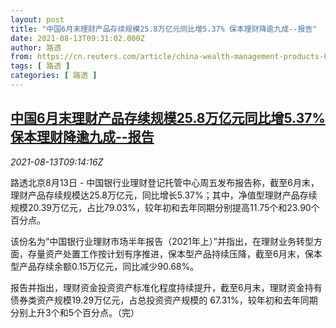```yaml
---
layout: post
title: "中国6月末理财产品存续规模25.8万亿元同比增5.37% 保本理财降逾九成--报告"
date: 2021-08-13T09:31:02.000Z
author: 路透
from: https://cn.reuters.com/article/china-wealth-management-products-0813-fr-idCNKBS2FE0W0
tags: [ 路透 ]
categories: [ 路透 ]
---
```

<!--1628847062000-->
[中国6月末理财产品存续规模25.8万亿元同比增5.37% 保本理财降逾九成--报告](https://cn.reuters.com/article/china-wealth-management-products-0813-fr-idCNKBS2FE0W0)
------

<div>
<div><i>2021-08-13T09:14:16Z</i></div><p>路透北京8月13日 - 中国银行业理财登记托管中心周五发布报告称，截至6月末，理财产品存续规模达25.8万亿元，同比增长5.37%；其中，净值型理财产品存续规模20.39万亿元，占比79.03%，较年初和去年同期分别提高11.75个和23.90个百分点。</p><p>该份名为“中国银行业理财市场半年报告（2021年上）”并指出，在理财业务转型方面，存量资产处置工作按计划有序推进，保本型产品持续压降，截至6月末，保本型产品存续余额0.15万亿元，同比减少90.68%。</p><p>报告并指出，理财资金投资资产标准化程度持续提升，截至6月末，理财资金持有债券类资产规模19.29万亿元，占总投资资产规模的 67.31%，较年初和去年同期分别上升3个和5个百分点。（完）</p>
</div>
